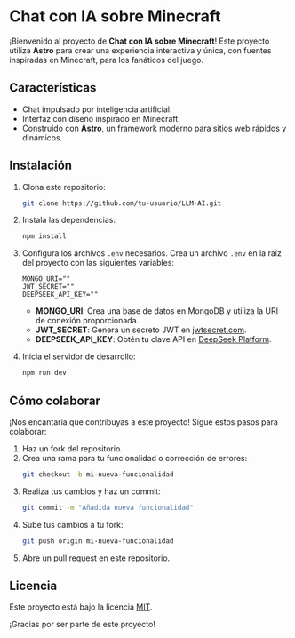 # Chat con IA sobre Minecraft

¡Bienvenido al proyecto de **Chat con IA sobre Minecraft**! Este proyecto utiliza **Astro** para crear una experiencia interactiva y única, con fuentes inspiradas en Minecraft, para los fanáticos del juego.

## Características

- Chat impulsado por inteligencia artificial.
- Interfaz con diseño inspirado en Minecraft.
- Construido con **Astro**, un framework moderno para sitios web rápidos y dinámicos.

## Instalación

1. Clona este repositorio:
   ```bash
   git clone https://github.com/tu-usuario/LLM-AI.git
   ```
2. Instala las dependencias:
   ```bash
   npm install
   ```
3. Configura los archivos `.env` necesarios. Crea un archivo `.env` en la raíz del proyecto con las siguientes variables:

   ```env
   MONGO_URI=""
   JWT_SECRET=""
   DEEPSEEK_API_KEY=""
   ```

   - **MONGO_URI**: Crea una base de datos en MongoDB y utiliza la URI de conexión proporcionada.
   - **JWT_SECRET**: Genera un secreto JWT en [jwtsecret.com](https://jwtsecret.com/generate).
   - **DEEPSEEK_API_KEY**: Obtén tu clave API en [DeepSeek Platform](https://platform.deepseek.com/api_keys).

4. Inicia el servidor de desarrollo:
   ```bash
   npm run dev
   ```

## Cómo colaborar

¡Nos encantaría que contribuyas a este proyecto! Sigue estos pasos para colaborar:

1. Haz un fork del repositorio.
2. Crea una rama para tu funcionalidad o corrección de errores:
   ```bash
   git checkout -b mi-nueva-funcionalidad
   ```
3. Realiza tus cambios y haz un commit:
   ```bash
   git commit -m "Añadida nueva funcionalidad"
   ```
4. Sube tus cambios a tu fork:
   ```bash
   git push origin mi-nueva-funcionalidad
   ```
5. Abre un pull request en este repositorio.

## Licencia

Este proyecto está bajo la licencia [MIT](LICENSE).

¡Gracias por ser parte de este proyecto!
